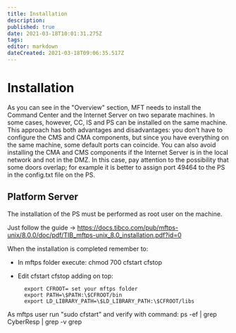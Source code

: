 ```yaml
---
title: Installation
description: 
published: true
date: 2021-03-18T10:01:31.275Z
tags: 
editor: markdown
dateCreated: 2021-03-18T09:06:35.517Z
---
```


# Installation

As you can see in the "Overview" section, MFT needs to install the Command Center and the Internet Server on two separate machines. In some cases, however, CC, IS and PS can be installed on the same machine. This approach has both advantages and disadvantages: you don't have to configure the CMS and CMA components, but since you have everything on the same machine, some default ports can coincide. 
You can also avoid installing the CMA and CMS components if the Internet Server is in the local network and not in the DMZ. In this case, pay attention to the possibility that some doors overlap; for example it is better to assign port 49464 to the PS in the config.txt file on the PS.

## Platform Server 

The installation of the PS must be performed as root user on the machine.

Just follow the guide -> https://docs.tibco.com/pub/mftps-unix/8.0.0/doc/pdf/TIB_mftps-unix_8.0_installation.pdf?id=0

When the installation is completed remember to:

- In mftps folder execute: chmod 700 cfstart cfstop
- Edit cfstart cfstop adding on top:

		export CFROOT= set your mftps folder
		export PATH=\$PATH:\$CFROOT/bin
		export LD_LIBRARY_PATH=\$LD_LIBRARY_PATH:\$CFROOT/libs
    
As mftps user run "sudo cfstart" and verify with command: ps -ef | grep CyberResp | grep -v grep
